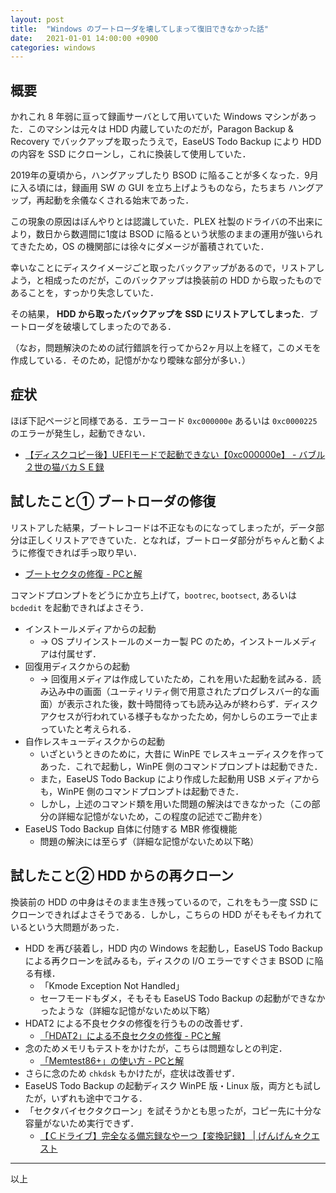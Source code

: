 ```yaml
---
layout: post
title:  "Windows のブートローダを壊してしまって復旧できなかった話"
date:   2021-01-01 14:00:00 +0900
categories: windows
---
```

## 概要

かれこれ 8 年弱に亘って録画サーバとして用いていた Windows マシンがあった．このマシンは元々は HDD 内蔵していたのだが，Paragon Backup & Recovery でバックアップを取ったうえで，EaseUS Todo Backup により HDD の内容を SSD にクローンし，これに換装して使用していた．

2019年の夏頃から，ハングアップしたり BSOD に陥ることが多くなった．9月に入る頃には，録画用 SW の GUI を立ち上げようものなら，たちまち ハングアップ，再起動を余儀なくされる始末であった．

この現象の原因はぼんやりとは認識していた．PLEX 社製のドライバの不出来により，数日から数週間に1度は BSOD に陥るという状態のままの運用が強いられてきたため，OS の機関部には徐々にダメージが蓄積されていた．

幸いなことにディスクイメージごと取ったバックアップがあるので，リストアしよう，と相成ったのだが，このバックアップは換装前の HDD から取ったものであることを，すっかり失念していた．

その結果， **HDD から取ったバックアップを SSD にリストアしてしまった**．ブートローダを破壊してしまったのである．

（なお，問題解決のための試行錯誤を行ってから2ヶ月以上を経て，このメモを作成している．そのため，記憶がかなり曖昧な部分が多い．）

## 症状

ほぼ下記ページと同様である．エラーコード `0xc000000e` あるいは `0xc0000225` のエラーが発生し，起動できない．

- [【ディスクコピー後】UEFIモードで起動できない【0xc000000e】 \- バブル２世の猫バカＳＥ録](http://bubble2sei.blog69.fc2.com/blog-entry-4718.html?sp)

## 試したこと① ブートローダの修復

リストアした結果，ブートレコードは不正なものになってしまったが，データ部分は正しくリストアできていた．となれば，ブートローダ部分がちゃんと動くように修復できれば手っ取り早い．

- [ブートセクタの修復 \- PCと解](https://pctrouble.net/boot/repair_bs.html)

コマンドプロンプトをどうにか立ち上げて，`bootrec`, `bootsect`, あるいは `bcdedit` を起動できればよさそう．

- インストールメディアからの起動
  - → OS プリインストールのメーカー製 PC のため，インストールメディアは付属せず．
- 回復用ディスクからの起動
  - → 回復用メディアは作成していたため，これを用いた起動を試みる．読み込み中の画面（ユーティリティ側で用意されたプログレスバー的な画面）が表示された後，数十時間待っても読み込みが終わらず．ディスクアクセスが行われている様子もなかったため，何かしらのエラーで止まっていたと考えられる．
- 自作レスキューディスクからの起動
  - いざというときのために，大昔に WinPE でレスキューディスクを作ってあった．これで起動し，WinPE 側のコマンドプロンプトは起動できた．
  - また，EaseUS Todo Backup により作成した起動用 USB メディアからも，WinPE 側のコマンドプロンプトは起動できた．
  - しかし，上述のコマンド類を用いた問題の解決はできなかった（この部分の詳細な記憶がないため，この程度の記述でご勘弁を）
- EaseUS Todo Backup 自体に付随する MBR 修復機能
  - 問題の解決には至らず（詳細な記憶がないため以下略）

## 試したこと② HDD からの再クローン

換装前の HDD の中身はそのまま生き残っているので，これをもう一度 SSD にクローンできればよさそうである．しかし，こちらの HDD がそもそもイカれているという大問題があった．

- HDD を再び装着し，HDD 内の Windows を起動し，EaseUS Todo Backup による再クローンを試みるも，ディスクの I/O エラーですぐさま BSOD に陥る有様．
  - 「Kmode Exception Not Handled」
  - セーフモードもダメ，そもそも EaseUS Todo Backup の起動ができなかったような（詳細な記憶がないため以下略）
- HDAT2 による不良セクタの修復を行うものの改善せず．
  - [「HDAT2」による不良セクタの修復 \- PCと解](https://pctrouble.net/software/hdat2_repair_badsectors.html)
- 念のためメモリもテストをかけたが，こちらは問題なしとの判定．
  - [「Memtest86\+」の使い方 \- PCと解](https://pctrouble.net/software/memtest86p.html)
- さらに念のため `chkdsk` もかけたが，症状は改善せず．
- EaseUS Todo Backup の起動ディスク WinPE 版・Linux 版，両方とも試したが，いずれも途中でコケる．
- 「セクタバイセクタクローン」を試そうかとも思ったが，コピー先に十分な容量がないため実行できず．
  - [【Ｃドライブ】完全なる備忘録なやーつ【変換記録】 \| げんげん☆クエスト](https://ameblo.jp/willvelvet/entry-12376042306.html)

-----

以上
